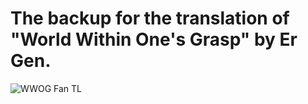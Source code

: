# The backup for the translation of "World Within One's Grasp" by Er Gen.

![WWOG Fan TL](https://i.imgur.com/l9gVTR7.jpg)

